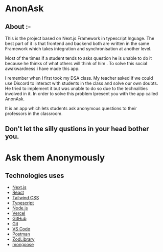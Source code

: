 # AnonAsk
## About :-


This is the project based on Next.js Framework in typescript lnguage. The best part of it is that frontend and backend both are written in the same Framework which takes integration and synchronisation at another level.
        
Most of the times if a student tends to asks question he is unable to do it because he thinks of what others will think of him . To solve this social awakwardness i have made this app.
    
I remember when I first took my DSA class. My teacher asked if we could use Discord to interact with students in the class and solve our own doubts. He tried to implement it but was unable to do so due to the technalities involved in it. In order to solve this problem Ipresent you with the app called AnonAsk.

It is an app which lets students ask anonymous questions to their professors in the classroom.

 ##  Don't let the silly qustions in your head bother you.

 # Ask them Anonymously




## Technologies uses 

- [Next.js](https://nextjs.org/)
- [React](https://reactjs.org/)
- [Tailwind CSS](https://tailwindcss.com/)
- [Typescript](https://www.typescriptlang.org/)
- [Node.js](https://nodejs.org/)
- [Vercel](https://vercel.com/)
- [GitHub](https://github.com/)
- [Git](https://git-scm.com/)
- [VS Code](https://code.visualstudio.com/)
- [Postman](https://www.postman.com/)
- [ZodLibrary](https://github.com/colinhacks/zod) 
- [mongoose](https://mongoosejs.com/)
